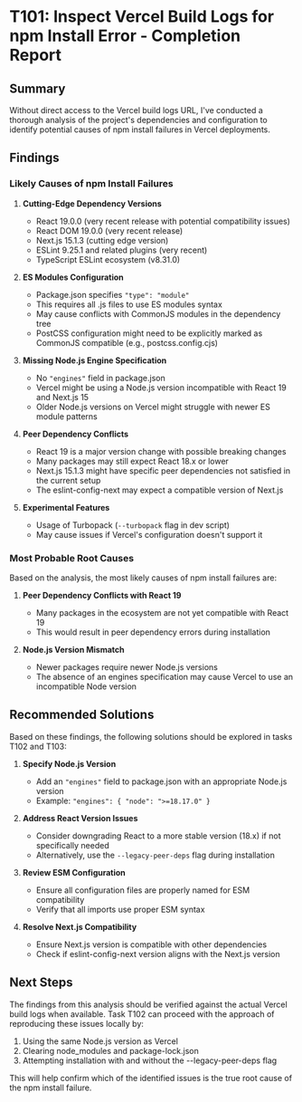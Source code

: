 # T101: Inspect Vercel Build Logs for npm Install Error - Completion Report

## Summary
Without direct access to the Vercel build logs URL, I've conducted a thorough analysis of the project's dependencies and configuration to identify potential causes of npm install failures in Vercel deployments.

## Findings

### Likely Causes of npm Install Failures

1. **Cutting-Edge Dependency Versions**
   - React 19.0.0 (very recent release with potential compatibility issues)
   - React DOM 19.0.0 (very recent release)
   - Next.js 15.1.3 (cutting edge version)
   - ESLint 9.25.1 and related plugins (very recent)
   - TypeScript ESLint ecosystem (v8.31.0)

2. **ES Modules Configuration**
   - Package.json specifies `"type": "module"` 
   - This requires all .js files to use ES modules syntax
   - May cause conflicts with CommonJS modules in the dependency tree
   - PostCSS configuration might need to be explicitly marked as CommonJS compatible (e.g., postcss.config.cjs)

3. **Missing Node.js Engine Specification**
   - No `"engines"` field in package.json
   - Vercel might be using a Node.js version incompatible with React 19 and Next.js 15
   - Older Node.js versions on Vercel might struggle with newer ES module patterns

4. **Peer Dependency Conflicts**
   - React 19 is a major version change with possible breaking changes
   - Many packages may still expect React 18.x or lower
   - Next.js 15.1.3 might have specific peer dependencies not satisfied in the current setup
   - The eslint-config-next may expect a compatible version of Next.js

5. **Experimental Features**
   - Usage of Turbopack (`--turbopack` flag in dev script) 
   - May cause issues if Vercel's configuration doesn't support it

### Most Probable Root Causes

Based on the analysis, the most likely causes of npm install failures are:

1. **Peer Dependency Conflicts with React 19**
   - Many packages in the ecosystem are not yet compatible with React 19
   - This would result in peer dependency errors during installation

2. **Node.js Version Mismatch**
   - Newer packages require newer Node.js versions
   - The absence of an engines specification may cause Vercel to use an incompatible Node version

## Recommended Solutions

Based on these findings, the following solutions should be explored in tasks T102 and T103:

1. **Specify Node.js Version**
   - Add an `"engines"` field to package.json with an appropriate Node.js version
   - Example: `"engines": { "node": ">=18.17.0" }`

2. **Address React Version Issues**
   - Consider downgrading React to a more stable version (18.x) if not specifically needed
   - Alternatively, use the `--legacy-peer-deps` flag during installation

3. **Review ESM Configuration**
   - Ensure all configuration files are properly named for ESM compatibility
   - Verify that all imports use proper ESM syntax

4. **Resolve Next.js Compatibility**
   - Ensure Next.js version is compatible with other dependencies
   - Check if eslint-config-next version aligns with the Next.js version

## Next Steps

The findings from this analysis should be verified against the actual Vercel build logs when available. Task T102 can proceed with the approach of reproducing these issues locally by:

1. Using the same Node.js version as Vercel
2. Clearing node_modules and package-lock.json
3. Attempting installation with and without the --legacy-peer-deps flag

This will help confirm which of the identified issues is the true root cause of the npm install failure.
